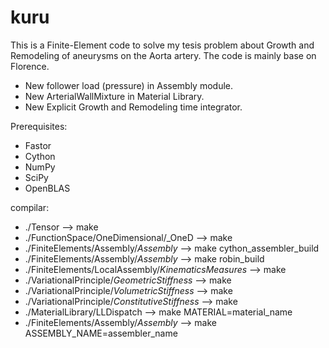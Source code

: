 # kuru

This is a Finite-Element code to solve my tesis problem about Growth and Remodeling of aneurysms on the Aorta artery. The code is mainly base on Florence.

- New follower load (pressure) in Assembly module.
- New ArterialWallMixture in Material Library.
- New Explicit Growth and Remodeling time integrator.

Prerequisites:

- Fastor
- Cython
- NumPy
- SciPy
- OpenBLAS


compilar:
- ./Tensor --> make
- ./FunctionSpace/OneDimensional/_OneD --> make
- ./FiniteElements/Assembly/_Assembly_ --> make cython_assembler_build
- ./FiniteElements/Assembly/_Assembly_ --> make robin_build
- ./FiniteElements/LocalAssembly/_KinematicsMeasures_ --> make
- ./VariationalPrinciple/_GeometricStiffness_ --> make
- ./VariationalPrinciple/_VolumetricStiffness_ --> make
- ./VariationalPrinciple/_ConstitutiveStiffness_ --> make
- ./MaterialLibrary/LLDispatch --> make MATERIAL=material_name
- ./FiniteElements/Assembly/_Assembly_ --> make ASSEMBLY_NAME=assembler_name

